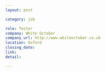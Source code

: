 ```yaml
---
layout: post

category: job

role: Tester
company: White October
company_url: http://www.whiteoctober.co.uk
location: Oxford
closing_date: 
link: 
detail: 

---
```

